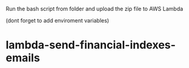
Run the bash script from folder and upload the zip file to AWS Lambda

(dont forget to add enviroment variables)


# lambda-send-financial-indexes-emails
